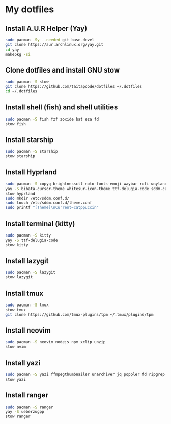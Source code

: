 # My dotfiles

## Install A.U.R Helper (Yay)

```bash
sudo pacman -Sy --needed git base-devel
git clone https://aur.archlinux.org/yay.git
cd yay
makepkg -si
```

## Clone dotfiles and install GNU stow

```bash
sudo pacman -S stow
git clone https://github.com/taitapcode/dotfiles ~/.dotfiles
cd ~/.dotfiles
```

## Install shell (fish) and shell utilities

```bash
sudo pacman -S fish fzf zoxide bat eza fd
stow fish
```

## Install starship

```bash
sudo pacman -S starship
stow starship
```

## Install Hyprland

```bash
sudo pacman -S copyq brightnessctl noto-fonts-emoji waybar rofi-wayland bluez blueman xdg-desktop-portal-hyprland wpaperd ttf-jetbrains-mono-nerd nautilus
yay -S bibata-cursor-theme whitesur-icon-theme ttf-delugia-code sddm-catppuccin-git swaylock-effects wlogout dracula-gtk-theme sddm-catppuccin-git
stow hyprland
sudo mkdir /etc/sddm.conf.d/
sudo touch /etc/sddm.conf.d/theme.conf
sudo printf "[Theme]\nCurrent=catppuccin"
```

## Install terminal (kitty)

```bash
sudo pacman -S kitty
yay -S ttf-delugia-code
stow kitty
```

## Install lazygit

```bash
sudo pacman -S lazygit
stow lazygit
```

## Install tmux

```bash
sudo pacman -S tmux
stow tmux
git clone https://github.com/tmux-plugins/tpm ~/.tmux/plugins/tpm
```

## Install neovim

```bash
sudo pacman -S neovim nodejs npm xclip unzip
stow nvim
```

## Install yazi

```bash
sudo pacman -S yazi ffmpegthumbnailer unarchiver jq poppler fd ripgrep fzf zoxide
stow yazi
```

## Install ranger

```bash
sudo pacman -S ranger
yay -S ueberzugpp
stow ranger
```
